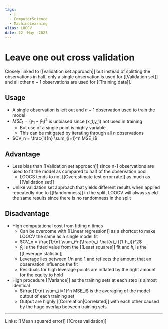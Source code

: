 ```yaml
---
tags:
  - 🌱
  - ComputerScience
  - MachineLearning
alias: LOOCV
date: 22--May--2023
---
```


# Leave one out cross validation

Closely linked to [[Validation set approach]] but instead of splitting the observations in half, only a single observation is used for [[Validation set]] and all other $n-1$ observations are used for [[Training data]].
## Usage
- A single observation is left out and $n-1$ observation used to train the model
- $MSE_1=(y_1 - \hat{y}_1)^2$ is unbiased since (x_1,y_1) not used in training
    - But use of a single point is highly variable
    - This can be mitigated by iterating through all $n$ observations
- $CV_n = \frac{1}{n} \sum_{i=1}^n MSE_i$
## Advantage
- Less bias than [[Validation set approach]] since n-1 observations are used to fit the model as compared to half of the observation pool
    - LOOCS tends to not [[Overestimate test error rate]] as much as [[Validation set]]
- Unlike validation set approach that yields different results when applied repeatedly due to [[Randomness]] in the split, LOOCV will always yield the same results since there is no randomness in the split
## Disadvantage
- High computational cost from fitting n times
    - Can be overcome with [[Linear regression]] as a shortcut to make LOOCV the same as a single model fit
    - $CV_n = \frac{1}{n} \sum_i^n(\frac{y_i-\hat{y}_i}{1-h_i})^2$
    - $\hat{y}_i$ is the fitted value from the [[Least squares]] fit and $h_i$ is the [[Leverage statistic]]
    -  Leverage lies between 1/n and 1 and reflects the amount that an observation influence the fit
    - Residuals for high leverage points are inflated by the right amount for the equity to hold
- High procedure [[Variance]] as the training sets at each step is almost identical
    - $\frac{1}{n} \sum_{i=1}^n MSE_i$ is the averaging of the model output of each training set
    - Output are highly [[Correlation|Correlated]] with each other caused by the huge overlap between training sets

---
Links: [[Mean squared error]] [[Cross validation]]